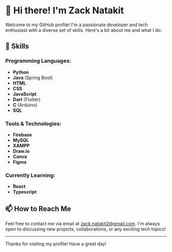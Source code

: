 # 👋 Hi there! I'm Zack Natakit

Welcome to my GitHub profile! I'm a passionate developer and tech enthusiast with a diverse set of skills. Here's a bit about me and what I do:

## 🌟 Skills

### Programming Languages:
- **Python**
- **Java** (Spring Boot)
- **HTML**
- **CSS**
- **JavaScript**
- **Dart** (Flutter)
- **C** (Arduino)
- **SQL**

### Tools & Technologies:
- **Firebase**
- **MySQL**
- **XAMPP**
- **Draw.io**
- **Canva**
- **Figma**

### Currently Learning:
- **React**
- **Typescript**

## 📫 How to Reach Me

Feel free to contact me via email at [zack.natakit2@gmail.com](mailto:zack.natakit@gmail.com). I'm always open to discussing new projects, collaborations, or any exciting tech topics!

---

Thanks for visiting my profile! Have a great day!
